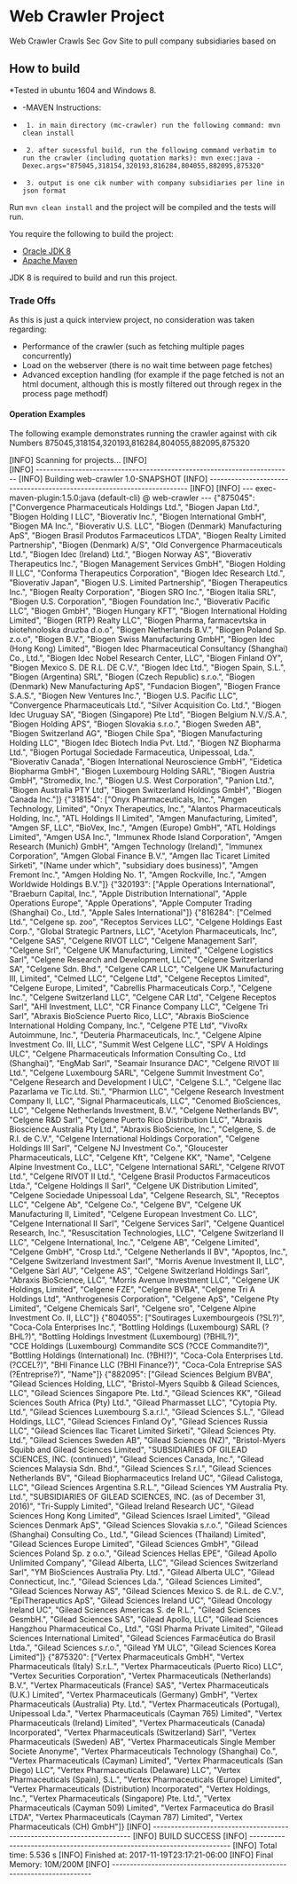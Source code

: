 # Web Crawler Project

 Web Crawler Crawls Sec Gov Site to pull company subsidiaries based on


##

## How to build
 *Tested in ubuntu 1604 and Windows 8.
 *  -MAVEN Instructions:
 *      1. in main directory (mc-crawler) run the following command: mvn clean install
 *      2. after sucessful build, run the following command verbatim to run the crawler (including quotation marks): mvn exec:java -Dexec.args="875045,318154,320193,816284,804055,882095,875320"
 *      3. output is one cik number with company subsidiaries per line in json format
 Run `mvn clean install` and the project will be compiled and the tests will run.

You require the following to build the project:

* [Oracle JDK 8](http://www.oracle.com/technetwork/java/)
* [Apache Maven](http://maven.apache.org/)

JDK 8 is required to build and run this project.

### Trade Offs

As this is just a quick interview project, no consideration was taken regarding:

 * Performance of the crawler (such as fetching multiple pages concurrently)
 * Load on the webserver (there is no wait time between page fetches)
 * Advanced exception handling (for example if the page fetched is not an html document, although this is mostly filtered out through regex in the process page methodf)

#### Operation Examples

The following example demonstrates running the crawler against with cik Numbers 875045,318154,320193,816284,804055,882095,875320

[INFO] Scanning for projects...
[INFO]                                                                         
[INFO] ------------------------------------------------------------------------
[INFO] Building web-crawler 1.0-SNAPSHOT
[INFO] ------------------------------------------------------------------------
[INFO] 
[INFO] --- exec-maven-plugin:1.5.0:java (default-cli) @ web-crawler ---
{"875045": ["Convergence Pharmaceuticals Holdings Ltd.", "Biogen Japan Ltd.", "Biogen Holding I LLC", "Bioverativ Inc.", "Biogen International GmbH", "Biogen MA Inc.", "Bioverativ U.S. LLC", "Biogen (Denmark) Manufacturing ApS", "Biogen Brasil Produtos Farmaceuticos LTDA", "Biogen Realty Limited Partnership", "Biogen (Denmark) A/S", "Old Convergence Pharmaceuticals Ltd.", "Biogen Idec (Ireland) Ltd.", "Biogen Norway AS", "Bioverativ Therapeutics Inc.", "Biogen Management Services GmbH", "Biogen Holding II LLC", "Conforma Therapeutics Corporation", "Biogen Idec Research Ltd.", "Bioverativ Japan", "Biogen U.S. Limited Partnership", "Biogen Therapeutics Inc.", "Biogen Realty Corporation", "Biogen SRO Inc.", "Biogen Italia SRL", "Biogen U.S. Corporation", "Biogen Foundation Inc.", "Bioverativ Pacific LLC", "Biogen GmbH", "Biogen Hungary KFT", "Biogen International Holding Limited", "Biogen (RTP) Realty LLC", "Biogen Pharma, farmacevtska in biotehnoloska druzba d.o.o", "Biogen Netherlands B.V.", "Biogen Poland Sp. z.o.o", "Biogen B.V.", "Biogen Swiss Manufacturing GmbH", "Biogen Idec (Hong Kong) Limited", "Biogen Idec Pharmaceutical Consultancy (Shanghai) Co., Ltd.", "Biogen Idec Nobel Research Center, LLC", "Biogen Finland OY", "Biogen Mexico S. DE R.L. DE C.V.", "Biogen Idec Ltd.", "Biogen Spain, S.L.", "Biogen (Argentina) SRL", "Biogen (Czech Republic) s.r.o.", "Biogen (Denmark) New Manufacturing ApS", "Fundacion Biogen", "Biogen France S.A.S.", "Biogen New Ventures Inc.", "Biogen U.S. Pacific LLC", "Convergence Pharmaceuticals Ltd.", "Silver Acquisition Co. Ltd.", "Biogen Idec Uruguay SA", "Biogen (Singapore) Pte Ltd", "Biogen Belgium N.V./S.A.", "Biogen Holding APS", "Biogen Slovakia s.r.o.", "Biogen Sweden AB", "Biogen Switzerland AG", "Biogen Chile Spa", "Biogen Manufacturing Holding LLC", "Biogen Idec Biotech India Pvt. Ltd.", "Biogen NZ Biopharma Ltd.", "Biogen Portugal Sociedade Farmaceutica, Unipessoal, Lda.", "Bioverativ Canada", "Biogen International Neuroscience GmbH", "Eidetica Biopharma GmbH", "Biogen Luxembourg Holding SARL", "Biogen Austria GmbH", "Stromedix, Inc.", "Biogen U.S. West Corporation", "Panion Ltd.", "Biogen Australia PTY Ltd", "Biogen Switzerland Holdings GmbH", "Biogen Canada Inc."]}
{"318154": ["Onyx Pharmaceuticals, Inc.", "Amgen Technology, Limited", "Onyx Therapeutics, Inc.", "Alantos Pharmaceuticals Holding, Inc.", "ATL Holdings II Limited", "Amgen Manufacturing, Limited", "Amgen SF, LLC", "BioVex, Inc.", "Amgen (Europe) GmbH", "ATL Holdings Limited", "Amgen USA Inc.", "Immunex Rhode Island Corporation", "Amgen Research (Munich) GmbH", "Amgen Technology (Ireland)", "Immunex Corporation", "Amgen Global Finance B.V.", "Amgen Ilac Ticaret Limited Sirketi", "(Name under which", "subsidiary does business)", "Amgen Fremont Inc.", "Amgen Holding No. 1", "Amgen Rockville, Inc.", "Amgen Worldwide Holdings B.V."]}
{"320193": ["Apple Operations International", "Braeburn Capital, Inc.", "Apple Distribution International", "Apple Operations Europe", "Apple Operations", "Apple Computer Trading (Shanghai) Co., Ltd.", "Apple Sales International"]}
{"816284": ["Celmed Ltd.", "Celgene sp. zoo", "Receptos Services LLC", "Celgene Holdings East Corp.", "Global Strategic Partners, LLC", "Acetylon Pharmaceuticals, Inc", "Celgene SAS", "Celgene RIVOT LLC", "Celgene Management Sarl", "Celgene Srl", "Celgene UK Manufacturing, Limited", "Celgene Logistics Sarl", "Celgene Research and Development, LLC", "Celgene Switzerland SA", "Celgene Sdn. Bhd.", "Celgene CAR LLC", "Celgene UK Manufacturing III, Limited", "Celmed LLC", "Celgene Ltd", "Celgene Receptos Limited", "Celgene Europe, Limited", "Cabrellis Pharmaceuticals Corp.", "Celgene Inc.", "Celgene Switzerland LLC", "Celgene CAR Ltd", "Celgene Receptos Sarl", "AHI Investment, LLC", "CR Finance Company LLC", "Celgene Tri Sarl", "Abraxis BioScience Puerto Rico, LLC", "Abraxis BioScience International Holding Company, Inc.", "Celgene PTE Ltd", "VivoRx Autoimmune, Inc.", "Deuteria Pharmaceuticals, Inc.", "Celgene Alpine Investment Co. III, LLC", "Summit West Celgene LLC", "SPV A Holdings ULC", "Celgene Pharmaceuticals Information Consulting Co., Ltd (Shanghai)", "EngMab Sarl", "Seamair Insurance DAC", "Celgene RIVOT III Ltd.", "Celgene Luxembourg SARL", "Celgene Summit Investment Co", "Celgene Research and Development I ULC", "Celgene S.L.", "Celgene llac Pazarlama ve Tic.Ltd. Sti.", "Pharmion LLC", "Celgene Research Investment Company II, LLC", "Signal Pharmaceuticals, LLC", "Cenomed BioSciences, LLC", "Celgene Netherlands Investment, B.V.", "Celgene Netherlands BV", "Celgene R&D Sarl", "Celgene Puerto Rico Distribution LLC", "Abraxis Bioscience Australia Pty Ltd.", "Abraxis BioScience, Inc.", "Celgene, S. de R.l. de C.V.", "Celgene International Holdings Corporation", "Celgene Holdings III Sarl", "Celgene NJ Investment Co.", "Gloucester Pharmaceuticals, LLC", "Celgene Kft", "Celgene KK", "Name", "Celgene Alpine Investment Co., LLC", "Celgene International SARL", "Celgene RIVOT Ltd.", "Celgene RIVOT II Ltd.", "Celgene Brasil Productos Farmaceuticos Ltda.", "Celgene Holdings II Sarl", "Celgene UK Distribution Limited", "Celgene Sociedade Unipessoal Lda", "Celgene Research, SL", "Receptos LLC", "Celgene Ab", "Celgene Co.", "Celgene BV", "Celgene UK Manufacturing II, Limited", "Celgene European Investment Co. LLC", "Celgene International II Sarl", "Celgene Services Sarl", "Celgene Quanticel Research, Inc.", "Resuscitation Technologies, LLC", "Celgene Switzerland II LLC", "Celgene International, Inc.", "Celgene AB", "Celgene Limited", "Celgene GmbH", "Crosp Ltd.", "Celgene Netherlands II BV", "Apoptos, Inc.", "Celgene Switzerland Investment Sarl", "Morris Avenue Investment II, LLC", "Celgene Sàrl AU", "Celgene AS", "Celgene Switzerland Holdings Sarl", "Abraxis BioScience, LLC", "Morris Avenue Investment LLC", "Celgene UK Holdings, Limited", "Celgene FZE", "Celgene BVBA", "Celgene Tri A Holdings Ltd", "Anthrogenesis Corporation", "Celgene ApS", "Celgene Pty Limited", "Celgene Chemicals Sarl", "Celgene sro", "Celgene Alpine Investment Co. II, LLC"]}
{"804055": ["Soutirages Luxembourgeois (?SL?)", "Coca-Cola Enterprises Inc.", "Bottling Holdings (Luxembourg) SARL (?BHL?)", "Bottling Holdings Investment (Luxembourg) (?BHIL?)", "CCE Holdings (Luxembourg) Commandite SCS (?CCE Commandite?)", "Bottling Holdings (International) Inc. (?BHI?)", "Coca-Cola Enterprises Ltd. (?CCEL?)", "BHI Finance LLC (?BHI Finance?)", "Coca-Cola Entreprise SAS (?Entreprise?)", "Name"]}
{"882095": ["Gilead Sciences Belgium BVBA", "Gilead Sciences Holding, LLC", "Bristol-Myers Squibb & Gilead Sciences, LLC", "Gilead Sciences Singapore Pte. Ltd.", "Gilead Sciences KK", "Gilead Sciences South Africa (Pty) Ltd.", "Gilead Pharmasset LLC", "Cytopia Pty. Ltd.", "Gilead Sciences Luxembourg S.a.r.l.", "Gilead Sciences S.L.", "Gilead Holdings, LLC", "Gilead Sciences Finland Oy", "Gilead Sciences Russia LLC", "Gilead Sciences llac Ticaret Limited Sirketi", "Gilead Sciences Pty. Ltd.", "Gilead Sciences Sweden AB", "Gilead Sciences (NZ)", "Bristol-Myers Squibb and Gilead Sciences Limited", "SUBSIDIARIES OF GILEAD SCIENCES, INC. (continued)", "Gilead Sciences Canada, Inc.", "Gilead Sciences Malaysia Sdn. Bhd.", "Gilead Sciences S.r.l.", "Gilead Sciences Netherlands BV", "Gilead Biopharmaceutics Ireland UC", "Gilead Calistoga, LLC", "Gilead Sciences Argentina S.R.L.", "Gilead Sciences YM Australia Pty. Ltd.", "SUBSIDIARIES OF GILEAD SCIENCES, INC. (as of December 31, 2016)", "Tri-Supply Limited", "Gilead Ireland Research UC", "Gilead Sciences Hong Kong Limited", "Gilead Sciences Israel Limited", "Gilead Sciences Denmark ApS", "Gilead Sciences Slovakia s.r.o.", "Gilead Sciences (Shanghai) Consulting Co., Ltd.", "Gilead Sciences (Thailand) Limited", "Gilead Sciences Europe Limited", "Gilead Sciences GmbH", "Gilead Sciences Poland Sp. z o.o.", "Gilead Sciences Hellas EPE", "Gilead Apollo Unlimited Company", "Gilead Alberta, LLC", "Gilead Sciences Switzerland Sarl", "YM BioSciences Australia Pty. Ltd.", "Gilead Alberta ULC", "Gilead Connecticut, Inc.", "Gilead Sciences Lda.", "Gilead Sciences Limited", "Gilead Sciences Norway AS", "Gilead Sciences Mexico S. de R.L. de C.V.", "EpiTherapeutics ApS", "Gilead Sciences Ireland UC", "Gilead Oncology Ireland UC", "Gilead Sciences Americas S. de R.L.", "Gilead Sciences GesmbH.", "Gilead Sciences SAS", "Gilead Apollo, LLC", "Gilead Sciences Hangzhou Pharmaceutical Co., Ltd.", "GSI Pharma Private Limited", "Gilead Sciences International Limited", "Gilead Sciences Farmacêutica do Brasil Ltda.", "Gilead Sciences s.r.o.", "Gilead YM ULC", "Gilead Sciences Korea Limited"]}
{"875320": ["Vertex Pharmaceuticals GmbH", "Vertex Pharmaceuticals (Italy) S.r.L.", "Vertex Pharmaceuticals (Puerto Rico) LLC", "Vertex Securities Corporation", "Vertex Pharmaceuticals (Netherlands) B.V.", "Vertex Pharmaceuticals (France) SAS", "Vertex Pharmaceuticals (U.K.) Limited", "Vertex Pharmaceuticals (Germany) GmbH", "Vertex Pharmaceuticals (Australia) Pty. Ltd.", "Vertex Pharmaceuticals (Portugal), Unipessoal Lda.", "Vertex Pharmaceuticals (Cayman 765) Limited", "Vertex Pharmaceuticals (Ireland) Limited", "Vertex Pharmaceuticals (Canada) Incorporated", "Vertex Pharmaceuticals (Switzerland) Sàrl", "Vertex Pharmaceuticals (Sweden) AB", "Vertex Pharmaceuticals Single Member Societe Anonyme", "Vertex Pharmaceuticals Technology (Shanghai) Co.", "Vertex Pharmaceuticals (Cayman) Limited", "Vertex Pharmaceuticals (San Diego) LLC", "Vertex Pharmaceuticals (Delaware) LLC", "Vertex Pharmaceuticals (Spain), S.L.", "Vertex Pharmaceuticals (Europe) Limited", "Vertex Pharmaceuticals (Distribution) Incorporated", "Vertex Holdings, Inc.", "Vertex Pharmaceuticals (Singapore) Pte. Ltd.", "Vertex Pharmaceuticals (Cayman 509) Limited", "Vertex Farmaceutica do Brasil LTDA", "Vertex Pharmaceuticals (Cayman 787) Limited", "Vertex Pharmaceuticals (CH) GmbH"]}
[INFO] ------------------------------------------------------------------------
[INFO] BUILD SUCCESS
[INFO] ------------------------------------------------------------------------
[INFO] Total time: 5.536 s
[INFO] Finished at: 2017-11-19T23:17:21-06:00
[INFO] Final Memory: 10M/200M
[INFO] ------------------------------------------------------------------------
